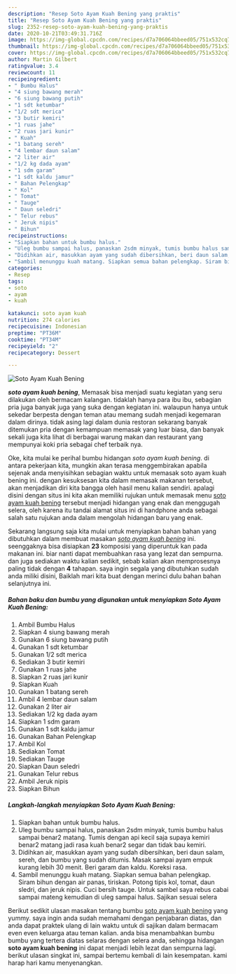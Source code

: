 ```yaml
---
description: "Resep Soto Ayam Kuah Bening yang praktis"
title: "Resep Soto Ayam Kuah Bening yang praktis"
slug: 2352-resep-soto-ayam-kuah-bening-yang-praktis
date: 2020-10-21T03:49:31.716Z
image: https://img-global.cpcdn.com/recipes/d7a706064bbeed05/751x532cq70/soto-ayam-kuah-bening-foto-resep-utama.jpg
thumbnail: https://img-global.cpcdn.com/recipes/d7a706064bbeed05/751x532cq70/soto-ayam-kuah-bening-foto-resep-utama.jpg
cover: https://img-global.cpcdn.com/recipes/d7a706064bbeed05/751x532cq70/soto-ayam-kuah-bening-foto-resep-utama.jpg
author: Martin Gilbert
ratingvalue: 3.4
reviewcount: 11
recipeingredient:
- " Bumbu Halus"
- "4 siung bawang merah"
- "6 siung bawang putih"
- "1 sdt ketumbar"
- "1/2 sdt merica"
- "3 butir kemiri"
- "1 ruas jahe"
- "2 ruas jari kunir"
- " Kuah"
- "1 batang sereh"
- "4 lembar daun salam"
- "2 liter air"
- "1/2 kg dada ayam"
- "1 sdm garam"
- "1 sdt kaldu jamur"
- " Bahan Pelengkap"
- " Kol"
- " Tomat"
- " Tauge"
- " Daun seledri"
- " Telur rebus"
- " Jeruk nipis"
- " Bihun"
recipeinstructions:
- "Siapkan bahan untuk bumbu halus."
- "Uleg bumbu sampai halus, panaskan 2sdm minyak, tumis bumbu halus sampai benar2 matang. Tumis dengan api kecil saja supaya kemiri benar2 matang jadi rasa kuah benar2 segar dan tidak bau kemiri."
- "Didihkan air, masukkan ayam yang sudah dibersihkan, beri daun salam, sereh, dan bumbu yang sudah ditumis. Masak sampai ayam empuk kurang lebih 30 menit. Beri garam dan kaldu. Koreksi rasa."
- "Sambil menunggu kuah matang. Siapkan semua bahan pelengkap. Siram bihun dengan air panas, tiriskan. Potong tipis kol, tomat, daun sledri, dan jeruk nipis. Cuci bersih tauge. Untuk sambel saya rebus cabai sampai mateng kemudian di uleg sampai halus. Sajikan sesuai selera"
categories:
- Resep
tags:
- soto
- ayam
- kuah

katakunci: soto ayam kuah 
nutrition: 274 calories
recipecuisine: Indonesian
preptime: "PT36M"
cooktime: "PT34M"
recipeyield: "2"
recipecategory: Dessert

---
```



![Soto Ayam Kuah Bening](https://img-global.cpcdn.com/recipes/d7a706064bbeed05/751x532cq70/soto-ayam-kuah-bening-foto-resep-utama.jpg)

<b><i>soto ayam kuah bening</i></b>, Memasak bisa menjadi suatu kegiatan yang seru dilakukan oleh bermacam kalangan. tidaklah hanya para ibu ibu, sebagian pria juga banyak juga yang suka dengan kegiatan ini. walaupun hanya untuk sekedar berpesta dengan teman atau memang sudah menjadi kegemaran dalam dirinya. tidak asing lagi dalam dunia restoran sekarang banyak ditemukan pria dengan kemampuan memasak yang luar biasa, dan banyak sekali juga kita lihat di berbagai warung makan dan restaurant yang mempunyai koki pria sebagai chef terbaik nya.

Oke, kita mulai ke perihal bumbu hidangan <i>soto ayam kuah bening</i>. di antara pekerjaan kita, mungkin akan terasa menggembirakan apabila sejenak anda menyisihkan sebagian waktu untuk memasak soto ayam kuah bening ini. dengan kesuksesan kita dalam memasak makanan tersebut, akan menjadikan diri kita bangga oleh hasil menu kalian sendiri. apalagi disini dengan situs ini kita akan memiliki rujukan untuk memasak menu <u>soto ayam kuah bening</u> tersebut menjadi hidangan yang enak dan menggugah selera, oleh karena itu tandai alamat situs ini di handphone anda sebagai salah satu rujukan anda dalam mengolah hidangan baru yang enak.




Sekarang langsung saja kita mulai untuk menyiapkan bahan bahan yang dibutuhkan dalam membuat masakan <u><i>soto ayam kuah bening</i></u> ini. seenggaknya bisa disiapkan <b>23</b> komposisi yang diperuntuk kan pada makanan ini. biar nanti dapat membuahkan rasa yang lezat dan sempurna. dan juga sediakan waktu kalian sedikit, sebab kalian akan memprosesnya paling tidak dengan <b>4</b> tahapan. saya ingin segala yang dibutuhkan sudah anda miliki disini, Baiklah mari kita buat dengan merinci dulu bahan bahan selanjutnya ini.

<!--inarticleads1-->

##### Bahan baku dan bumbu yang digunakan untuk menyiapkan Soto Ayam Kuah Bening:

1. Ambil  Bumbu Halus
1. Siapkan 4 siung bawang merah
1. Gunakan 6 siung bawang putih
1. Gunakan 1 sdt ketumbar
1. Gunakan 1/2 sdt merica
1. Sediakan 3 butir kemiri
1. Gunakan 1 ruas jahe
1. Siapkan 2 ruas jari kunir
1. Siapkan  Kuah
1. Gunakan 1 batang sereh
1. Ambil 4 lembar daun salam
1. Gunakan 2 liter air
1. Sediakan 1/2 kg dada ayam
1. Siapkan 1 sdm garam
1. Gunakan 1 sdt kaldu jamur
1. Gunakan  Bahan Pelengkap
1. Ambil  Kol
1. Sediakan  Tomat
1. Sediakan  Tauge
1. Siapkan  Daun seledri
1. Gunakan  Telur rebus
1. Ambil  Jeruk nipis
1. Siapkan  Bihun




<!--inarticleads2-->

##### Langkah-langkah menyiapkan Soto Ayam Kuah Bening:

1. Siapkan bahan untuk bumbu halus.
1. Uleg bumbu sampai halus, panaskan 2sdm minyak, tumis bumbu halus sampai benar2 matang. Tumis dengan api kecil saja supaya kemiri benar2 matang jadi rasa kuah benar2 segar dan tidak bau kemiri.
1. Didihkan air, masukkan ayam yang sudah dibersihkan, beri daun salam, sereh, dan bumbu yang sudah ditumis. Masak sampai ayam empuk kurang lebih 30 menit. Beri garam dan kaldu. Koreksi rasa.
1. Sambil menunggu kuah matang. Siapkan semua bahan pelengkap. Siram bihun dengan air panas, tiriskan. Potong tipis kol, tomat, daun sledri, dan jeruk nipis. Cuci bersih tauge. Untuk sambel saya rebus cabai sampai mateng kemudian di uleg sampai halus. Sajikan sesuai selera




Berikut sedikit ulasan masakan tentang bumbu <u>soto ayam kuah bening</u> yang yummy. saya ingin anda sudah memahami dengan penjabaran diatas, dan anda dapat praktek ulang di lain waktu untuk di sajikan dalam bermacam even even keluarga atau teman kalian. anda bisa menambahkan bumbu bumbu yang tertera diatas selaras dengan selera anda, sehingga hidangan <b>soto ayam kuah bening</b> ini dapat menjadi lebih lezat dan sempurna lagi. berikut ulasan singkat ini, sampai bertemu kembali di lain kesempatan. kami harap hari kamu menyenangkan.
